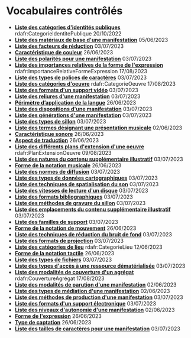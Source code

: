 # Vocabulaires contrôlés

* **[Liste des catégories d'identités publiques](categorie-ipp.html)** rdafr:CategorieIdentitePublique 20/10/2022
* **[Liste des matériaux de base d'une manifestation](materiau-base.html)** 05/06/2023
* **[Liste des facteurs de réduction](facteur-reduction.html)** 03/07/2023
* **[Caractéristique de couleur](caracteristique-couleur.html)** 26/06/2023
* **[Liste des polarités pour une manifestation](polarite.html)** 03/07/2023
* **[Liste des importances relatives de la forme de l'expression](importance-relative-forme-expression.html)** rdafr:ImportanceRelativeFormeExpression 17/08/2023
* **[Liste des types de polices de caractères](type-police-caracteres.html)** 03/07/2023
* **[Liste des catégories d'oeuvre](categorie-oeuvre.html)** rdafr:CategorieOeuvre 17/08/2023
* **[Liste des formats d'un support vidéo](format-support-video.html)** 03/07/2023
* **[Liste des reliures d'une manifestation](reliure.html)** 03/07/2023
* **[Périmètre d’application de la langue](perimetre-application-langue.html)** 26/06/2023
* **[Liste des dispositions d'une manifestation](disposition.html)** 03/07/2023
* **[Liste des générations d'une manifestation](generation.html)** 03/07/2023
* **[Liste des types de sillon](type-sillon.html)** 03/07/2023
* **[Liste des termes désignant une présentation musicale](designation-presentation-musicale.html)** 02/06/2023
* **[Caractéristique sonore](caracteristique-sonore.html)** 26/06/2023
* **[Aspect de traduction](aspect-traduction.html)** 26/06/2023
* **[Liste des différents plans d'extension d'une oeuvre](plan-extension-oeuvre.html)** rdafr:PlanExtensionOeuvre 09/08/2023
* **[Liste des natures du contenu supplémentaire illustratif](nature-contenu-supplementaire-illustratif.html)** 03/07/2023
* **[Forme de la notation musicale](forme-notation-musicale.html)** 26/06/2023
* **[Liste des normes de diffusion](norme-diffusion.html)** 03/07/2023
* **[Liste des types de données cartographiques](type-donnees-cartographiques.html)** 03/07/2023
* **[Liste des techniques de spatialisation du son](technique-spatialisation-son.html)** 03/07/2023
* **[Liste des vitesses de lecture d'un disque](vitesse-lecture.html)** 03/07/2023
* **[Liste des formats bibliographiques](format-bibliographique.html)** 03/07/2023
* **[Liste des méthodes de gravure du sillon](methode-gravure-sillon.html)** 03/07/2023
* **[Liste des emplacements du contenu supplémentaire illustratif](emplacement-contenu-supplementaire-illustratif.html)** 03/07/2023
* **[Liste des familles de support](famille-support.html)** 03/07/2023
* **[Forme de la notation de mouvement](forme-notation-mouvement.html)** 26/06/2023
* **[Liste des techniques de réduction du bruit de fond](technique-reduction-bruit.html)** 03/07/2023
* **[Liste des formats de projection](format-projection.html)** 03/07/2023
* **[Liste des catégories de lieu](categorie-lieu.html)** rdafr:CategorieLieu 12/06/2023
* **[Forme de la notation tactile](forme-notation-tactile.html)** 26/06/2023
* **[Liste des types de fichiers](type-fichier.html)** 03/07/2023
* **[Liste des types d'accès à une ressource dématérialisée](type-acces-demat.html)** 03/07/2023
* **[Liste des modalités de couverture d'un agrégat](couverture-agregat.html)** rdafr:CouvertureAgrégat 17/08/2023
* **[Liste des modalités de parution d'une manifestation](modalite-parution.html)** 02/06/2023
* **[Liste des types de médiation d'une manifestation](type-mediation.html)** 02/06/2023
* **[Liste des méthodes de production d'une manifestation](methode-production.html)** 03/07/2023
* **[Liste des formats d'un support électronique](format-support-electronique.html)** 03/07/2023
* **[Liste des niveaux d'autonomie d'une manifestation](niveau-autonomie.html)** 02/06/2023
* **[Forme de l'expression](forme-expression.html)** 26/06/2023
* **[Type de captation](type-captation.html)** 26/06/2023
* **[Liste des tailles de caractères pour une manifestation](taille-caracteres.html)** 03/07/2023


<!--Ce fichier est généré automatiquement. Il ne doit pas être édité manuellement.-->